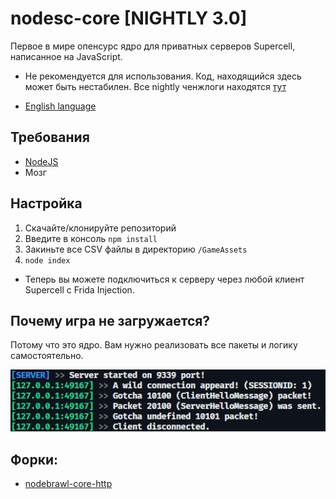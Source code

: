 # nodesc-core [NIGHTLY 3.0]

Первое в мире опенсурс ядро для приватных серверов Supercell, написанное на JavaScript. <br>

* Не рекомендуется для использования. Код, находящийся здесь может быть нестабилен. Все nightly ченжлоги находятся [тут](/NIGHTLY.md)

* [English language](/README.md)

## Требования
* [NodeJS](https://nodejs.org/)
* Мозг

## Настройка
1. Скачайте/клонируйте репозиторий
2. Введите в консоль `npm install`
3. Закиньте все CSV файлы в директорию `/GameAssets`
4. `node index`

* Теперь вы можете подключиться к серверу через любой клиент Supercell с Frida Injection.

## Почему игра не загружается?
Потому что это ядро. Вам нужно реализовать все пакеты и логику самостоятельно.

![screen](/Screens/console.png)

## Форки:
 * [nodebrawl-core-http](https://github.com/TailedTeam/nodebrawl-core-http)
